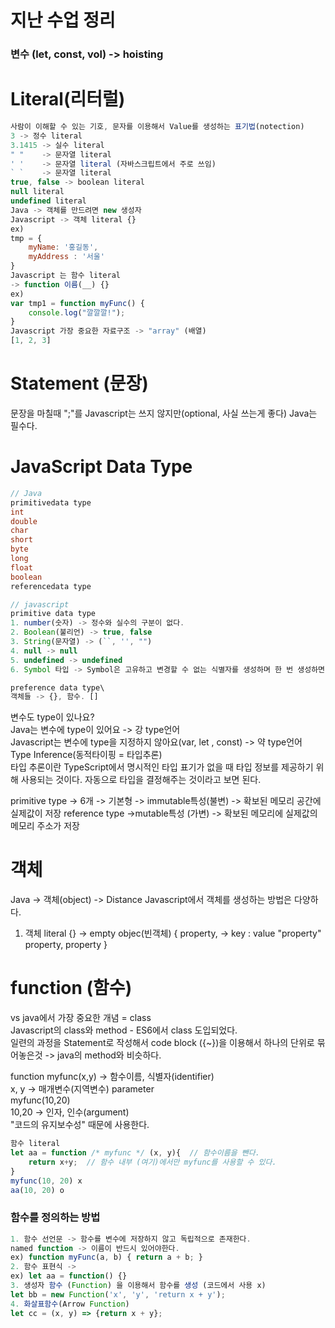 # 지난 수업 정리
### 변수 (let, const, vol) -> hoisting

# Literal(리터럴)
``` Javascript
사람이 이해할 수 있는 기호, 문자를 이용해서 Value를 생성하는 표기법(notection)   
3 -> 정수 literal
3.1415 -> 실수 literal
" "    -> 문자열 literal
' '    -> 문자열 literal (자바스크립트에서 주로 쓰임)
` `    -> 문자열 literal
true, false -> boolean literal
null literal
undefined literal
Java -> 객체를 만드려면 new 생성자
Javascript -> 객체 literal {}
ex)
tmp = { 
    myName: '홍길동',
    myAddress : '서울'
}
Javascript 는 함수 literal
-> function 이름(__) {}
ex)
var tmp1 = function myFunc() {
    console.log("깔깔깔!");
}
Javascript 가장 중요한 자료구조 -> "array" (배열)
[1, 2, 3]
```

# Statement (문장)
문장을 마칠때 ";"를 Javascript는 쓰지 않지만(optional, 사실 쓰는게 좋다) Java는 필수다.

# JavaScript Data Type
```java
// Java 
primitivedata type
int
double
char
short
byte
long
float
boolean
referencedata type
```
```javascript
// javascript
primitive data type
1. number(숫자) -> 정수와 실수의 구분이 없다.
2. Boolean(불리언) -> true, false
3. String(문자열) -> (``, '', "") 
4. null -> null
5. undefined -> undefined
6. Symbol 타입 -> Symbol은 고유하고 변경할 수 없는 식별자를 생성하며 한 번 생성하면 복사할 수 없다. Symbol의 사용 목적은 객체의 고유한 프로퍼티 키를 만들기 위해 사용된다.

preference data type\
객체들 -> {}, 함수. []
```
변수도 type이 있나요?   
Java는 변수에 type이 있어요 -> 강 type언어   
Javascript는 변수에 type을 지정하지 않아요(var, let , const) -> 약 type언어   
Type Inference(동적타이핑 = 타입추론)   
타입 추론이란 TypeScript에서 명시적인 타입 표기가 없을 때 타입 정보를 제공하기 위해 사용되는 것이다. 자동으로 타입을 결정해주는 것이라고 보면 된다.

primitive type
-> 6개 -> 기본형 -> immutable특성(불변) -> 확보된 메모리 공간에 실제값이 저장
reference type
->mutable특성 (가변) -> 확보된 메모리에 실제값의 메모리 주소가 저장

# 객체
Java -> 객체(object) -> Distance
Javascript에서 객체를 생성하는 방법은 다양하다.
1. 객체 literal
{} -> empty objec(빈객체)
{
property, -> key : value "property"
property,
property
}

# function (함수)
vs java에서 가장 중요한 개념 = class   
Javascript의 class와 method - ES6에서 class 도입되었다.   
일련의 과정을 Statement로 작성해서 code block ({~})을 이용해서 하나의 단위로 묶어놓은것 -> java의 method와 비슷하다.

function myfunc(x,y) -> 함수이름, 식별자(identifier)   
x, y -> 매개변수(지역변수) parameter   
myfunc(10,20)   
10,20 -> 인자, 인수(argument)   
"코드의 유지보수성" 때문에 사용한다.
```javascript
함수 literal
let aa = function /* myfunc */ (x, y){  // 함수이름을 뺀다.
    return x+y;  // 함수 내부 (여기)에서만 myfunc를 사용할 수 있다. 
}
myfunc(10, 20) x    
aa(10, 20) o
```
### 함수를 정의하는 방법
```javascript
1. 함수 선언문 -> 함수를 변수에 저장하지 않고 독립적으로 존재한다.
named function -> 이름이 반드시 있어야한다.
ex) function myFunc(a, b) { return a + b; }
2. 함수 표현식 -> 
ex) let aa = function() {}
3. 생성자 함수 (Function) 을 이용해서 함수를 생성 (코드에서 사용 x)
let bb = new Function('x', 'y', 'return x + y');
4. 화살표함수(Arrow Function)
let cc = (x, y) => {return x + y};
```
